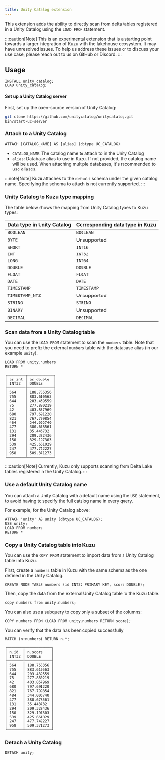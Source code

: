 ```yaml
---
title: Unity Catalog extension
---
```


This extension adds the ability to directly scan from delta tables registered in a Unity Catalog using the `LOAD FROM` statement.

:::caution[Note]
This is an experimental extension that is a starting point towards a larger integration
of Kuzu with the lakehouse ecosystem. It may have unresolved issues. To help us address these
issues or to discuss your use case, please reach out to us on GitHub or Discord.
:::

## Usage

```cypher
INSTALL unity_catalog;
LOAD unity_catalog;
```

#### Set up a Unity Catalog server

First, set up the open-source version of Unity Catalog:

```bash
git clone https://github.com/unitycatalog/unitycatalog.git
bin/start-uc-server
```

### Attach to a Unity Catalog

```cypher
ATTACH [CATALOG_NAME] AS [alias] (dbtype UC_CATALOG)
```

- `CATALOG_NAME`: The catalog name to attach to in the Unity Catalog
- `alias`: Database alias to use in Kuzu. If not provided, the catalog name will be used.
  When attaching multiple databases, it's recommended to use aliases.

:::note[Note]
Kuzu attaches to the `default` schema under the given catalog name. Specifying the schema to attach is not currently supported.
:::

### Unity Catalog to Kuzu type mapping

The table below shows the mapping from Unity Catalog types to Kuzu types:

| Data type in Unity Catalog         | Corresponding data type in Kuzu |
|-----------------------------|----------------------------------|
| `BOOLEAN`                     | `BOOLEAN`                           |
| `BYTE`                        | Unsupported                          |
| `SHORT`                       | `INT16`                                 |
| `INT`                    | `INT32`                                 |
| `LONG`                       | `INT64`                                 |
| `DOUBLE`                     | `DOUBLE`                                 |
| `FLOAT`                      | `FLOAT`                                 |
| `DATE`                    | `DATE`                                 |
| `TIMESTAMP`                    | `TIMESTAMP`                                 |
| `TIMESTAMP_NTZ`                   | Unsupported                                 |
| `STRING`                   | `STRING`                                 |
| `BINARY`                       | Unsupported                      |
| `DECIMAL`   | `DECIMAL`                                 |

### Scan data from a Unity Catalog table

You can use the `LOAD FROM` statement to scan the `numbers` table. Note that you need to prefix the 
external `numbers` table with the database alias (in our example `unity`).

```cypher
LOAD FROM unity.numbers
RETURN *
```

```table
┌────────┬────────────┐
│ as_int │ as_double  │
│ INT32  │ DOUBLE     │
├────────┼────────────┤
│ 564    │ 188.755356 │
│ 755    │ 883.610563 │
│ 644    │ 203.439559 │
│ 75     │ 277.880219 │
│ 42     │ 403.857969 │
│ 680    │ 797.691220 │
│ 821    │ 767.799854 │
│ 484    │ 344.003740 │
│ 477    │ 380.678561 │
│ 131    │ 35.443732  │
│ 294    │ 209.322436 │
│ 150    │ 329.197303 │
│ 539    │ 425.661029 │
│ 247    │ 477.742227 │
│ 958    │ 509.371273 │
└────────┴────────────┘
```

:::caution[Note]
Currently, Kuzu only supports scanning from Delta Lake tables registered in the Unity Catalog.
:::

### Use a default Unity Catalog name

You can attach a Unity Catalog with a default name using the `USE` statement, to avoid having to specify the full catalog name in every query.

For example, for the Unity Catalog above:

```cypher
ATTACH 'unity' AS unity (dbtype UC_CATALOG);
USE unity;
LOAD FROM numbers
RETURN *
```

### Copy a Unity Catalog table into Kuzu

You can use the `COPY FROM` statement to import data from a Unity Catalog table into Kuzu.

First, create a `numbers` table in Kuzu with the same schema as the one defined in the Unity Catalog.

```cypher
CREATE NODE TABLE numbers (id INT32 PRIMARY KEY, score DOUBLE);
```

Then, copy the data from the external Unity Catalog table to the Kuzu table.

```cypher
copy numbers from unity.numbers;
```

You can also use a subquery to copy only a subset of the columns:
```cypher
COPY numbers FROM (LOAD FROM unity.numbers RETURN score);
```

You can verify that the data has been copied successfully:

```cypher
MATCH (n:numbers) RETURN n.*;
```

```table
┌───────┬────────────┐
│ n.id  │ n.score    │
│ INT32 │ DOUBLE     │
├───────┼────────────┤
│ 564   │ 188.755356 │
│ 755   │ 883.610563 │
│ 644   │ 203.439559 │
│ 75    │ 277.880219 │
│ 42    │ 403.857969 │
│ 680   │ 797.691220 │
│ 821   │ 767.799854 │
│ 484   │ 344.003740 │
│ 477   │ 380.678561 │
│ 131   │ 35.443732  │
│ 294   │ 209.322436 │
│ 150   │ 329.197303 │
│ 539   │ 425.661029 │
│ 247   │ 477.742227 │
│ 958   │ 509.371273 │
└───────┴────────────┘
```

### Detach a Unity Catalog

```cypher
DETACH unity;
```
